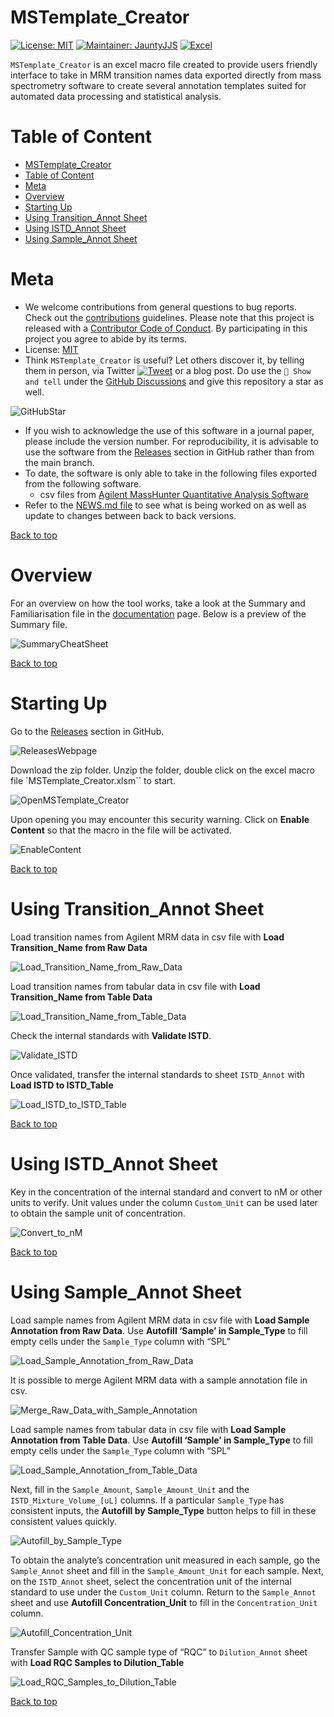 # MSTemplate_Creator

<!-- badges: start -->

[![License:
MIT](https://img.shields.io/badge/License-MIT-yellow.svg)](https://github.com/SLINGhub/MSTemplate_Creator/blob/main/LICENSE.md)
[![Maintainer:
JauntyJJS](https://img.shields.io/badge/Maintainer-JauntyJJS-blue.svg)](https://github.com/JauntyJJS)
[![Excel](https://img.shields.io/badge/Excel-2019%2064%20bit-brightgreen)](https://www.microsoft.com/en-sg/microsoft-365/excel)
<!-- badges: end -->

`MSTemplate_Creator` is an excel macro file created to provide users
friendly interface to take in MRM transition names data exported
directly from mass spectrometry software to create several annotation
templates suited for automated data processing and statistical analysis.

# Table of Content

-   [MSTemplate_Creator](#mstemplate_creator)
-   [Table of Content](#table-of-content)
-   [Meta](#meta)
-   [Overview](#overview)
-   [Starting Up](#starting-up)
-   [Using Transition_Annot Sheet](#using-transition_annot-sheet)
-   [Using ISTD_Annot Sheet](#using-istd_annot-sheet)
-   [Using Sample_Annot Sheet](#using-sample_annot-sheet)

# Meta

-   We welcome contributions from general questions to bug reports.
    Check out the [contributions](CONTRIBUTING.md) guidelines. Please
    note that this project is released with a [Contributor Code of
    Conduct](https://www.contributor-covenant.org/version/2/0/code_of_conduct/).
    By participating in this project you agree to abide by its terms.
-   License:
    [MIT](https://github.com/SLINGhub/MSTemplate_Creator/blob/main/LICENSE.md)
-   Think `MSTemplate_Creator` is useful? Let others discover it, by
    telling them in person, via Twitter
    [![Tweet](https://img.shields.io/twitter/url/http/shields.io.svg?style=social)](https://twitter.com/LOGIN)
    or a blog post. Do use the `🙌 Show and tell` under the [GitHub
    Discussions](https://github.com/SLINGhub/MSTemplate_Creator/discussions)
    and give this repository a star as well.

![GitHubStar](figures/GitHubStar.JPG)

-   If you wish to acknowledge the use of this software in a journal
    paper, please include the version number. For reproducibility, it is
    advisable to use the software from the
    [Releases](https://github.com/SLINGhub/MSTemplate_Creator/releases)
    section in GitHub rather than from the main branch.
-   To date, the software is only able to take in the following files
    exported from the following software.
    -   csv files from [Agilent MassHunter Quantitative Analysis
        Software](https://www.agilent.com/en/product/software-informatics/mass-spectrometry-software/data-analysis/quantitative-analysis)
-   Refer to the [NEWS.md
    file](https://github.com/SLINGhub/MSTemplate_Creator/blob/main/NEWS.md)
    to see what is being worked on as well as update to changes between
    back to back versions.

[Back to
top](https://github.com/SLINGhub/MSTemplate_Creator#mstemplate_creator)

# Overview

For an overview on how the tool works, take a look at the Summary and
Familiarisation file in the
[documentation](https://github.com/SLINGhub/MSTemplate_Creator/tree/main/docs)
page. Below is a preview of the Summary file.

![SummaryCheatSheet](figures/SummaryCheatSheet.JPG)

[Back to
top](https://github.com/SLINGhub/MSTemplate_Creator#mstemplate_creator)

# Starting Up

Go to the
[Releases](https://github.com/SLINGhub/MSTemplate_Creator/releases)
section in GitHub.

![ReleasesWebpage](figures/ReleasesWebpage.JPG)

Download the zip folder. Unzip the folder, double click on the excel
macro file \`MSTemplate_Creator.xlsm\`\` to start.

![OpenMSTemplate_Creator](figures/OpenMSTemplate_Creator.JPG)

Upon opening you may encounter this security warning. Click on **Enable
Content** so that the macro in the file will be activated.

![EnableContent](figures/EnableContentWarning.jpg)

[Back to
top](https://github.com/SLINGhub/MSTemplate_Creator#mstemplate_creator)

# Using Transition_Annot Sheet

Load transition names from Agilent MRM data in csv file with **Load
Transition_Name from Raw Data**

![Load_Transition_Name_from_Raw_Data](figures/Load_Transition_Name_from_Raw_Data.gif)

Load transition names from tabular data in csv file with **Load
Transition_Name from Table Data**

![Load_Transition_Name_from_Table_Data](figures/Load_Transition_Name_from_Table_Data.gif)

Check the internal standards with **Validate ISTD**.

![Validate_ISTD](figures/Validate_ISTD.gif)

Once validated, transfer the internal standards to sheet `ISTD_Annot`
with **Load ISTD to ISTD_Table**

![Load_ISTD_to_ISTD_Table](figures/Load_ISTD_to_ISTD_Table.gif)

[Back to
top](https://github.com/SLINGhub/MSTemplate_Creator#mstemplate_creator)

# Using ISTD_Annot Sheet

Key in the concentration of the internal standard and convert to nM or
other units to verify. Unit values under the column `Custom_Unit` can be
used later to obtain the sample unit of concentration.

![Convert_to_nM](figures/Convert_to_nM.gif)

[Back to
top](https://github.com/SLINGhub/MSTemplate_Creator#mstemplate_creator)

# Using Sample_Annot Sheet

Load sample names from Agilent MRM data in csv file with **Load Sample
Annotation from Raw Data**. Use **Autofill ‘Sample’ in Sample_Type** to
fill empty cells under the `Sample_Type` column with “SPL”

![Load_Sample_Annotation_from_Raw_Data](figures/Load_Sample_Annotation_from_Raw_Data.gif)

It is possible to merge Agilent MRM data with a sample annotation file
in csv.

![Merge_Raw_Data_with_Sample_Annotation](figures/Merge_Raw_Data_with_Sample_Annotation.gif)

Load sample names from tabular data in csv file with **Load Sample
Annotation from Table Data**. Use **Autofill ‘Sample’ in Sample_Type**
to fill empty cells under the `Sample_Type` column with “SPL”

![Load_Sample_Annotation_from_Table_Data](figures/Load_Sample_Annotation_from_Table_Data.gif)

Next, fill in the `Sample_Amount`, `Sample_Amount_Unit` and the
`ISTD_Mixture_Volume_[uL]` columns. If a particular `Sample_Type` has
consistent inputs, the **Autofill by Sample_Type** button helps to fill
in these consistent values quickly.

![Autofill_by_Sample_Type](figures/Autofill_by_Sample_Type.gif)

To obtain the analyte’s concentration unit measured in each sample, go
the `Sample_Annot` sheet and fill in the `Sample_Amount_Unit` for each
sample. Next, on the `ISTD_Annot` sheet, select the concentration unit
of the internal standard to use under the `Custom_Unit` column. Return
to the `Sample_Annot` sheet and use **Autofill Concentration_Unit** to
fill in the `Concentration_Unit` column.

![Autofill_Concentration_Unit](figures/Autofill_Concentration_Unit.gif)

Transfer Sample with QC sample type of “RQC” to `Dilution_Annot` sheet
with **Load RQC Samples to Dilution_Table**

![Load_RQC_Samples_to_Dilution_Table](figures/Load_RQC_Samples_to_Dilution_Table.gif)

[Back to
top](https://github.com/SLINGhub/MSTemplate_Creator#mstemplate_creator)
